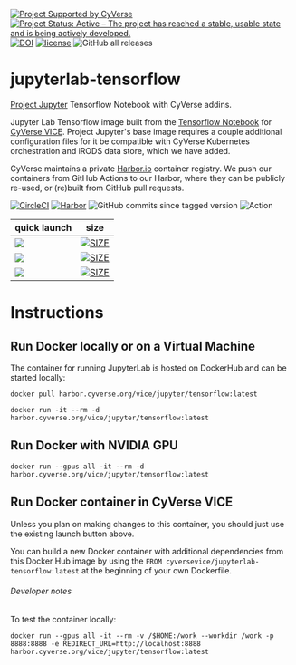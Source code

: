 [![Project Supported by CyVerse](https://img.shields.io/badge/Supported%20by-CyVerse-blue.svg)](https://learning.cyverse.org/projects/vice/en/latest/) [![Project Status: Active – The project has reached a stable, usable state and is being actively developed.](https://www.repostatus.org/badges/latest/active.svg)](https://www.repostatus.org/#active) [![DOI](https://zenodo.org/badge/DOI/10.5281/zenodo.4543625.svg)](https://doi.org/10.5281/zenodo.4543625) [![license](https://img.shields.io/badge/license-BSD3-red.svg?style=flat-square)](https://opensource.org/licenses/BSD-3-Clause) ![GitHub all releases](https://img.shields.io/github/downloads/cyverse-vice/jupyterlab-tensorflow/total?style=flat-square)

# jupyterlab-tensorflow
[Project Jupyter](https://jupyter.org/) Tensorflow Notebook with CyVerse addins.

Jupyter Lab Tensorflow image built from the [Tensorflow Notebook](https://hub.docker.com/r/jupyter/tensorflow-notebook) for [CyVerse VICE](https://learning.cyverse.org/vice/about/). Project Jupyter's base image requires a couple additional configuration files for it be compatible with CyVerse Kubernetes orchestration and iRODS data store, which we have added.

CyVerse maintains a private [Harbor.io](https://goharbor.io) container registry. We push our containers from GitHub Actions to our Harbor, where they can be publicly re-used, or (re)built from GitHub pull requests. 

[![CircleCI](https://circleci.com/gh/cyverse-vice/jupyterlab-tensorflow.svg?style=svg)](https://circleci.com/gh/cyverse-vice/jupyterlab-tensorflow) [![Harbor](https://img.shields.io/badge/CyVerse%20Harbor-gray.svg?style=popout&logo=harbor)](https://harbor.cyverse.org/harbor/projects/17/repositories/jupyter%2Ftensorflow) ![GitHub commits since tagged version](https://img.shields.io/github/commits-since/cyverse-vice/jupyterlab-tensorflow/latest/main?style=flat-square) ![Action](https://github.com/cyverse-vice/jupyterlab-tensorflow/actions/workflows/harbor.yml/badge.svg)

quick launch | size | 
------------ | ---- | 
<a href="" target="_blank"><img src="https://img.shields.io/badge/Tensorflow-latest-orange?style=plastic&logo=tensorflow"></a> | [![SIZE](https://img.shields.io/docker/image-size/cyversevice/jupyterlab-tensorflow/latest.svg)](https://img.shields.io/docker/image-size/cyversevice/jupyterlab-tensorflow/latest) |
<a href="" target="_blank"><img src="https://img.shields.io/badge/Tensorflow-geospatial-orange?style=plastic&logo=tensorflow"></a> | [![SIZE](https://img.shields.io/docker/image-size/cyversevice/jupyterlab-Tensorflow/geospatial.svg)](https://img.shields.io/docker/image-size/cyversevice/jupyterlab-tensorflow/geospatial) |
<a href="https://de.cyverse.org/apps/de/07a2d5b2-76e2-11eb-be5f-008cfa5ae621/launch?quick-launch-id=60054c75-0e80-4169-8a9b-51cba04f756d" target="_blank"><img src="https://img.shields.io/badge/Tensorflow-2.2.9-orange?style=plastic&logo=tensorflow"></a> | [![SIZE](https://img.shields.io/docker/image-size/cyversevice/jupyterlab-tensorflow/2.2.9.svg)](https://img.shields.io/docker/image-size/cyversevice/jupyterlab-tensorflow/2.2.9) |

# Instructions

## Run Docker locally or on a Virtual Machine

The container for running JupyterLab is hosted on DockerHub and can be started locally:

```
docker pull harbor.cyverse.org/vice/jupyter/tensorflow:latest
```

```
docker run -it --rm -d harbor.cyverse.org/vice/jupyter/tensorflow:latest
```

## Run Docker with NVIDIA GPU

```
docker run --gpus all -it --rm -d harbor.cyverse.org/vice/jupyter/tensorflow:latest
```

## Run Docker container in CyVerse VICE

Unless you plan on making changes to this container, you should just use the existing launch button above.

You can build a new Docker container with additional dependencies from this Docker Hub image by using the `FROM cyversevice/jupyterlab-tensorflow:latest` at the beginning of your own Dockerfile.

###### Developer notes

To test the container locally:

```
docker run --gpus all -it --rm -v /$HOME:/work --workdir /work -p 8888:8888 -e REDIRECT_URL=http://localhost:8888 harbor.cyverse.org/vice/jupyter/tensorflow:latest
```
